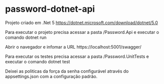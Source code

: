 # password-dotnet-api

Projeto criado em .Net 5
https://dotnet.microsoft.com/download/dotnet/5.0

Para executar o projeto precisa acessar a pasta /Password.Api e executar o comando dotnet run

Abrir o navegador e infomar a URL https://localhost:5001/swagger/

Para executar os testes precisa acessar a pasta /Password.UnitTests e executar o comando dotnet test

Deixei as politicas da força da senha configurável através do appsettings.json com a configuração padrão.
